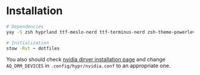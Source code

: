 # Installation

```bash
# Dependencies
yay -S zsh hyprland ttf-meslo-nerd ttf-terminus-nerd zsh-theme-powerlevel10k-git alacritty btop stow nvidia-dkms libva-nvidia-driver aylurs-gtk-shell-git libastal-io-git libastal-git yandex-browser

# Initialization
stow -Rvt ~ dotfiles
```

You also should check [nvidia dirver installation page](https://wiki.hyprland.org/Nvidia/) and change `AQ_DRM_DEVICES` in `.config/hypr/nvidia.conf` to an appropriate one.
